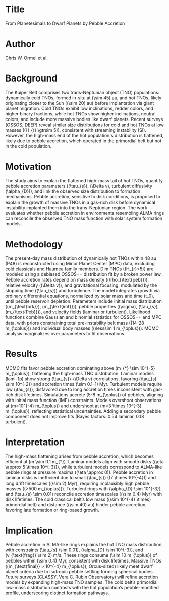 # Title  
From Planetesimals to Dwarf Planets by Pebble Accretion  

# Author  
Chris W. Ormel et al.  

# Background  
The Kuiper Belt comprises two trans-Neptunian object (TNO) populations: dynamically cold TNOs, formed in-situ at \(\sim 45\) au, and hot TNOs, likely originating closer to the Sun (\(\sim 20\) au) before implantation via giant planet migration. Cold TNOs exhibit low inclinations, redder colors, and higher binary fractions, while hot TNOs show higher inclinations, neutral colors, and include more massive bodies like dwarf planets. Recent surveys (OSSOS, DEEP) reveal similar size distributions for cold and hot TNOs at low masses (\(H_{r} \gtrsim 5\)), consistent with streaming instability (SI). However, the high-mass end of the hot population's distribution is flattened, likely due to pebble accretion, which operated in the primordial belt but not in the cold population.  

# Motivation  
The study aims to explain the flattened high-mass tail of hot TNOs, quantify pebble accretion parameters (\(\tau_{s}\), \(\Delta v\), turbulent diffusivity \(\alpha_{D}\)), and link the observed size distribution to formation mechanisms. Pebble accretion, sensitive to disk conditions, is proposed to explain the growth of massive TNOs in a gas-rich disk before dynamical instability implanted them into the trans-Neptunian region. The work evaluates whether pebble accretion in environments resembling ALMA rings can reconcile the observed TNO mass function with solar system formation models.  

# Methodology  
The present-day mass distribution of dynamically hot TNOs within 48 au (P48) is reconstructed using Minor Planet Center (MPC) data, excluding cold classicals and Haumea family members. Dim TNOs (\(H_{r}>5\)) are modeled using a debiased OSSOS++ distribution fit by a broken power law. Pebble accretion rates depend on mass density (\(\rho_{\text{peb}}\)), relative velocity (\(\Delta v\)), and gravitational focusing, modulated by the stopping time (\(\tau_{s}\)) and turbulence. The model integrates growth via ordinary differential equations, normalized by solar mass and time \(t_0\), until pebble reservoir depletion. Parameters include initial mass distribution (\(m_{\text{brk}}\), \(m_{\text{imf}}\)), pebble properties (\(\sigma\), \(\tau_{s}\), \(m_{\text{Peb}}\)), and velocity fields (laminar or turbulent). Likelihood functions combine Gaussian and binomial statistics for OSSOS++ and MPC data, with priors constraining total pre-instability belt mass (\(14-28 m_{\oplus}\)) and individual body masses (\(\lesssim 1 m_{\oplus}\)). MCMC analysis marginalizes over parameters to fit observations.  

# Results  
MCMC fits favor pebble accretion dominating above \(m_{*} \sim 10^{-5} m_{\oplus}\), flattening the high-mass TNO distribution. Laminar models (lami-1p) show strong \(\tau_{s}\)-\(\Delta v\) correlations, favoring \(\tau_{s} \sim 10^{-2}\) and accretion times \(\sim 0.1–1\) Myr. Turbulent models require low \(\tau_{s}\), disfavored due to long accretion times inconsistent with gas-rich disk lifetimes. Simulations accrete \(5-8 m_{\oplus}\) of pebbles, aligning with initial mass function (IMF) constraints. Models overshoot observations at \(m=10^{-4} m_{\oplus}\) and undershoot at \(m=3 \times 10^{-3} m_{\oplus}\), reflecting statistical uncertainties. Adding a secondary pebble component does not improve fits (Bayes factors: 0.54 laminar, 0.18 turbulent).  

# Interpretation  
The high-mass flattening arises from pebble accretion, which becomes efficient at \(m \sim 0.1 m_{*}\). Laminar models align with smooth disks (\(\eta \approx 5 \times 10^{-3}\)), while turbulent models correspond to ALMA-like pebble rings at pressure maxima (\(\eta \approx 0\)). Pebble accretion in laminar disks is inefficient due to small \(\tau_{s}\) (\(7 \times 10^{-4}\)) and long drift timescales (\(\sim 2\) Myr), requiring implausibly high pebble masses (\(>500 m_{\oplus}\)). Turbulent rings with \(\alpha_{D} \sim 10^{-3}\) and \(\tau_{s} \sim 0.01\) reconcile accretion timescales (\(\sim 0.4\) Myr) with disk lifetimes. The cold classical belt’s low mass (\(\sim 10^{-4} \times\) primordial belt) and distance (\(\sim 40\) au) hinder pebble accretion, favoring late formation or ring-based growth.  

# Implication  
Pebble accretion in ALMA-like rings explains the hot TNO mass distribution, with constraints \(\tau_{s} \sim 0.01\), \(\alpha_{D} \sim 10^{-3}\), and \(v_{\text{frag}} \sim 2\) m/s. These rings consume \(\sim 10 m_{\oplus}\) of pebbles within \(\sim 0.4\) Myr, consistent with disk lifetimes. Massive TNOs (\(m_{\text{final}} > 10^{-4} m_{\oplus}\), Orcus-sized) likely meet dwarf planet criteria due to isotropic pebble settling forming spherical bodies. Future surveys (CLASSY, Vera C. Rubin Observatory) will refine accretion models by expanding high-mass TNO samples. The cold belt’s primordial low-mass distribution contrasts with the hot population’s pebble-modified profile, underscoring distinct formation pathways.